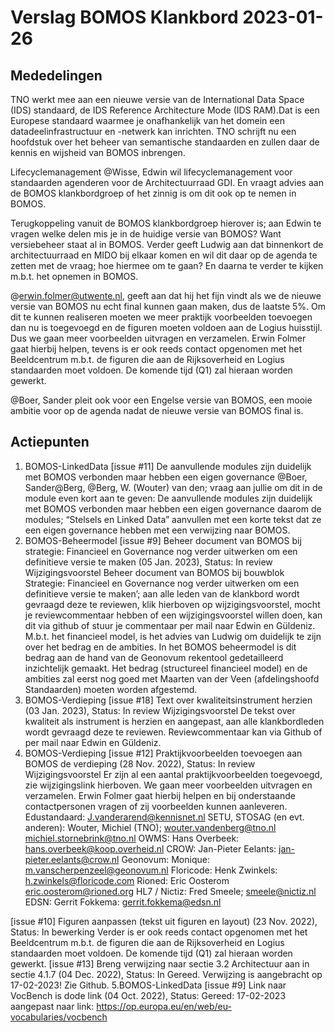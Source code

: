 # Verslag BOMOS Klankbord 2023-01-26 

## Mededelingen

TNO werkt mee aan een nieuwe versie van de International Data Space (IDS) standaard, de IDS Reference Architecture Mode (IDS RAM).Dat is een Europese standaard waarmee je onafhankelijk van het domein een datadeelinfrastructuur en -netwerk kan inrichten. TNO schrijft nu een hoofdstuk over het beheer van semantische standaarden en zullen daar de kennis en wijsheid van BOMOS inbrengen.

Lifecyclemanagement @Wisse, Edwin wil lifecyclemanagement voor standaarden agenderen voor de Architectuurraad GDI. En vraagt advies aan de BOMOS klankbordgroep of het zinnig is om dit ook op te nemen in BOMOS.

Terugkoppeling vanuit de BOMOS klankbordgroep hierover is; aan Edwin te vragen welke delen mis je in de huidige versie van BOMOS? Want versiebeheer staat al in BOMOS. Verder geeft Ludwig aan dat binnenkort de architectuurraad en MIDO bij elkaar komen en wil dit daar op de agenda te zetten met de vraag; hoe hiermee om te gaan? En daarna te verder te kijken m.b.t. het opnemen in BOMOS.

@erwin.folmer@utwente.nl, geeft aan dat hij het fijn vindt als we de nieuwe versie van BOMOS nu echt final kunnen gaan maken, dus de laatste 5%. Om dit te kunnen realiseren moeten we meer praktijk voorbeelden toevoegen dan nu is toegevoegd en de figuren moeten voldoen aan de Logius huisstijl. Dus we gaan meer voorbeelden uitvragen en verzamelen. Erwin Folmer gaat hierbij helpen, tevens is er ook reeds contact opgenomen met het Beeldcentrum m.b.t. de figuren die aan de Rijksoverheid en Logius standaarden moet voldoen. De komende tijd (Q1) zal hieraan worden gewerkt.

@Boer, Sander pleit ook voor een Engelse versie van BOMOS, een mooie ambitie voor op de agenda nadat de nieuwe versie van BOMOS final is.

## Actiepunten
1. BOMOS-LinkedData [issue #11] De aanvullende modules zijn duidelijk met BOMOS verbonden maar hebben een eigen governance @Boer, Sander@Berg, @Berg, W. (Wouter) van den; vraag aan jullie om dit in de module even kort aan te geven: De aanvullende modules zijn duidelijk met BOMOS verbonden maar hebben een eigen governance daarom de modules; “Stelsels en Linked Data” aanvullen met een korte tekst dat ze een eigen governance hebben met een verwijzing naar BOMOS.
2. BOMOS-Beheermodel [issue #9] Beheer document van BOMOS bij strategie: Financieel en Governance nog verder uitwerken om een definitieve versie te maken (05 Jan. 2023), Status: In review Wijzigingsvoorstel
Beheer document van BOMOS bij bouwblok Strategie: Financieel en Governance nog verder uitwerken om een definitieve versie te maken’; aan alle leden van de klankbord wordt gevraagd deze te reviewen, klik hierboven op wijzigingsvoorstel, mocht je reviewcommentaar hebben of een wijzigingsvoorstel willen doen, kan dit via github of stuur je commentaar per mail naar Edwin en Güldeniz.
M.b.t. het financieel model, is het advies van Ludwig om duidelijk te zijn over het bedrag en de ambities. In het BOMOS beheermodel is dit bedrag aan de hand van de Geonovum rekentool gedetailleerd inzichtelijk gemaakt. Het bedrag (structureel financieel model) en de ambities zal eerst nog goed met Maarten van der Veen (afdelingshoofd Standaarden) moeten worden afgestemd.
3. BOMOS-Verdieping [issue #18] Text over kwaliteitsinstrument herzien (03 Jan. 2023), Status: In review Wijzigingsvoorstel
De tekst over kwaliteit als instrument is herzien en aangepast, aan alle klankbordleden wordt gevraagd deze te reviewen. Reviewcommentaar kan via Github of per mail naar Edwin en Güldeniz.
4. BOMOS-Verdieping [issue #12] Praktijkvoorbeelden toevoegen aan BOMOS de verdieping (28 Nov. 2022), Status: In review Wijzigingsvoorstel
Er zijn al een aantal praktijkvoorbeelden toegevoegd, zie wijzigingslink hierboven. We gaan meer voorbeelden uitvragen en verzamelen. Erwin Folmer gaat hierbij helpen en bij onderstaande contactpersonen vragen of zij voorbeelden kunnen aanleveren.
Edustandaard: J.vanderarend@kennisnet.nl
SETU, STOSAG (en evt. anderen): Wouter, Michiel (TNO); wouter.vandenberg@tno.nl michiel.stornebrink@tno.nl
OWMS: Hans Overbeek: hans.overbeek@koop.overheid.nl
CROW: Jan-Pieter Eelants: jan-pieter.eelants@crow.nl
Geonovum: Monique: m.vanscherpenzeel@geonovum.nl
Floricode: Henk Zwinkels: h.zwinkels@floricode.com
Rioned: Eric Oosterom eric.oosterom@rioned.org
HL7 / Nictiz: Fred Smeele; smeele@nictiz.nl
EDSN: Gerrit Fokkema: gerrit.fokkema@edsn.nl

[issue #10] Figuren aanpassen (tekst uit figuren en layout) (23 Nov. 2022), Status: In bewerking
Verder is er ook reeds contact opgenomen met het Beeldcentrum m.b.t. de figuren die aan de Rijksoverheid en Logius standaarden moet voldoen. De komende tijd (Q1) zal hieraan worden gewerkt.
[issue #13] Breng verwijzing naar sectie 3.2 Architectuur aan in sectie 4.1.7 (04 Dec. 2022), Status: In Gereed. Verwijzing is aangebracht op 17-02-2023! Zie Github.
5.BOMOS-LinkedData [issue #9] Link naar VocBench is dode link (04 Oct. 2022), Status: Gereed:
17-02-2023 aangepast naar link: https://op.europa.eu/en/web/eu-vocabularies/vocbench

